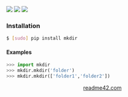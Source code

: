 <!--
https://readme42.com
-->


[![](https://img.shields.io/pypi/v/mkdir.svg?maxAge=3600)](https://pypi.org/project/mkdir/)
[![](https://img.shields.io/badge/License-Unlicense-blue.svg?longCache=True)](https://unlicense.org/)
[![](https://github.com/andrewp-as-is/mkdir.py/workflows/tests42/badge.svg)](https://github.com/andrewp-as-is/mkdir.py/actions)

### Installation
```bash
$ [sudo] pip install mkdir
```

#### Examples
```python
>>> import mkdir
>>> mkdir.mkdir('folder')
>>> mkdir.mkdir(['folder1','folder2'])
```

<p align="center">
    <a href="https://readme42.com/">readme42.com</a>
</p>
